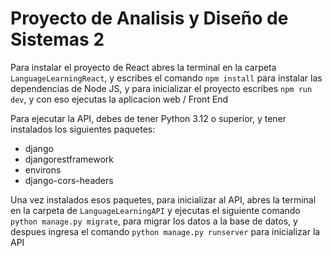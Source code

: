 # Proyecto de Analisis y Diseño de Sistemas 2

Para instalar el proyecto de React abres la terminal en la carpeta ```LanguageLearningReact```, y escribes el comando ```npm install``` para instalar las dependencias de Node JS, y para inicializar el proyecto escribes ```npm run dev```, y con eso ejecutas la aplicacion web / Front End

Para ejecutar la API, debes de tener Python 3.12 o superior, y tener instalados los siguientes paquetes: 
- django
- djangorestframework
- environs
- django-cors-headers

Una vez instalados esos paquetes, para inicializar al API, abres la terminal en la carpeta de ```LanguageLearningAPI``` y ejecutas el siguiente comando ```python manage.py migrate```, para migrar los datos a la base de datos, y despues ingresa el comando ```python manage.py runserver``` para inicializar la API
